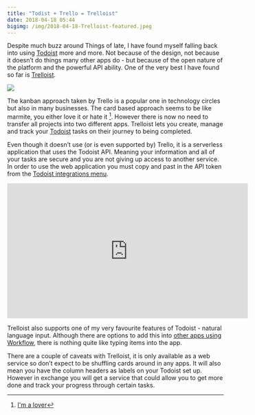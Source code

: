 ```yaml
---
title: "Todist + Trello = Trelloist"
date: 2018-04-18 05:44
bigimg: /img/2018-04-18-Trelloist-featured.jpeg
---
```

Despite much buzz around Things of late, I have found myself falling back into using [Todoist](https://itunes.apple.com/gb/app/todoist-organize-your-life/id572688855?mt=8&at=1000ltj4) more and more. Not because of the design, not because it doesn’t do things many other apps do - but because of the open nature of the platform and the powerful API ability. One of the very best I have found so far is [Trelloist](https://trelloist.com/).

![](https://gr36.com/img/2018-04-18-Trelloist-screenshot.jpeg)

The kanban approach taken by Trello is a popular one in technology circles but also in many businesses. The card based approach seems to be like marmite, you either love it or hate it [^1]. However there is now no need to transfer all projects into two different apps. Trelloist lets you create, manage and track your [Todoist](https://itunes.apple.com/gb/app/todoist-organize-your-life/id572688855?mt=8&at=1000ltj4) tasks on their journey to being completed.

Even though it doesn’t use (or is even supported by) Trello, it is a serverless application that uses the Todoist API. Meaning your information and all of your tasks are secure and you are not giving up access to another service. In order to use the web application you must copy and past in the API token from the [Todoist integrations menu](https://todoist.com/Users/viewPrefs?page=integrations). 

<iframe width="560" height="315" src="https://www.youtube.com/embed/Y5rbyNZuFBQ" frameborder="0" allow="autoplay; encrypted-media" allowfullscreen></iframe>

Trelloist also supports one of my very favourite features of Todoist - natural language input. Although there are options to add this into [other apps using Workflow](https://gr36.com/2018-03-03-natural-language-dates-in-things/), there is nothing quite like typing items into the app. 

There are a couple of caveats with Trelloist, it is only available as a web service so don’t expect to be shuffling cards around in any apps. It will also mean you have the column headers as labels on your Todoist set up. However in exchange you will get a service that could allow you to get more done and track your progress through certain tasks. 

[^1]: [I'm a lover](https://m.youtube.com/watch?v=AjivUDIawL)